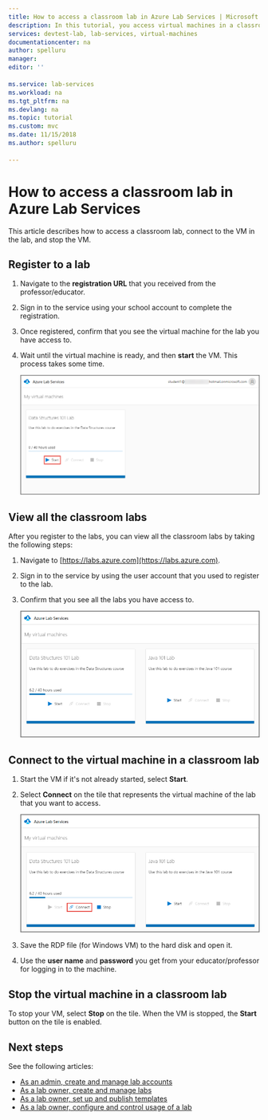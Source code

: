 ```yaml
---
title: How to access a classroom lab in Azure Lab Services | Microsoft Docs
description: In this tutorial, you access virtual machines in a classroom lab that's set up by a professor. 
services: devtest-lab, lab-services, virtual-machines
documentationcenter: na
author: spelluru
manager: 
editor: ''

ms.service: lab-services
ms.workload: na
ms.tgt_pltfrm: na
ms.devlang: na
ms.topic: tutorial
ms.custom: mvc
ms.date: 11/15/2018
ms.author: spelluru

---
```

# How to access a classroom lab in Azure Lab Services
This article describes how to access a classroom lab, connect to the VM in the lab, and stop the VM. 

## Register to a lab
1. Navigate to the **registration URL** that you received from the professor/educator. 
2. Sign in to the service using your school account to complete the registration. 
3. Once registered, confirm that you see the virtual machine for the lab you have access to. 
2. Wait until the virtual machine is ready, and then **start** the VM. This process takes some time.  

    ![Start the VM](../media/tutorial-connect-vm-in-classroom-lab/start-vm.png)


## View all the classroom labs
After you register to the labs, you can view all the classroom labs by taking the following steps: 

1. Navigate to [https://labs.azure.com](https://labs.azure.com). 
2. Sign in to the service by using the user account that you used to register to the lab. 
3. Confirm that you see all the labs you have access to. 

    ![View all labs](../media/how-to-use-classroom-lab/all-labs.png)

## Connect to the virtual machine in a classroom lab

1. Start the VM if it's not already started, select **Start**.
2. Select **Connect** on the tile that represents the virtual machine of the lab that you want to access. 

    ![View all labs](../media/how-to-use-classroom-lab/connect-button.png)
3. Save the RDP file (for Windows VM) to the hard disk and open it. 
4. Use the **user name** and **password** you get from your educator/professor for logging in to the machine. 

## Stop the virtual machine in a classroom lab

To stop your VM, select **Stop** on the tile. When the VM is stopped, the **Start** button on the tile is enabled. 

## Next steps
See the following articles:

- [As an admin, create and manage lab accounts](how-to-manage-lab-accounts.md)
- [As a lab owner, create and manage labs](how-to-manage-classroom-labs.md)
- [As a lab owner, set up and publish templates](how-to-create-manage-template.md)
- [As a lab owner, configure and control usage of a lab](how-to-configure-student-usage.md)
 